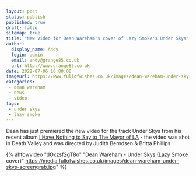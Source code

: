 ```yaml
---
layout: post
status: publish
published: true
draft: false
sitemap: true
title: "New Video for Dean Wareham's cover of Lazy Smoke's Under Skys"
author: 
  display_name: Andy
  login: admin
  email: andy@grange85.co.uk
  url: http://www.grange85.co.uk
date: 2022-07-06 10:00:00
imageurl: https://www.fullofwishes.co.uk/images/dean-wareham-under-skys-screengrab.jpg
categories:
 - dean wareham
 - news
 - video
tags:
 - under skys
 - lazy smoke
---
```

Dean has just premiered the new video for the track Under Skys from his recent album [I Have Nothing to Say to The Mayor of LA](/database/dean-and-britta/dean-wareham-releases/dean-wareham-i-have-nothing-to-say-to-the-mayor-of-la/) - the video was shot in Death Valley and was directed by Judith Berndsen & Britta Phillips

{% ahfowvideo "dOxzsf2gT8o" "Dean Wareham - Under Skys (Lazy Smoke cover)" https://media.fullofwishes.co.uk/images/dean-wareham-under-skys-screengrab.jpg" %}
